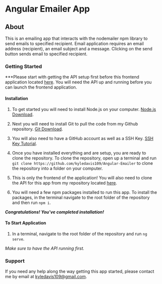 # Angular Emailer App

## About

This is an emailing app that interacts with the nodemailer npm library to send emails to specified recipient. Email application requires an email address (recipient), an email subject and a message. Clicking on the send button sends email to specified recipient.

### Getting Started

***Please start with getting the API setup first before this frontend application located [here](https://github.com/kyledavis109/Angular-Emailer-API). You will need the API up and running before you can launch the frontend application.

#### Installation

1. To get started you will need to install Node.js on your computer. [Node.js Download](https://nodejs.org/en/download/).

2. Next you will need to install Git to pull the code from my Github repository. [Git Download](https://git-scm.com/downloads).

3. You will also need to have a GitHub account as well as a SSH Key. [SSH Key Tutorial](https://docs.github.com/en/authentication/connecting-to-github-with-ssh/generating-a-new-ssh-key-and-adding-it-to-the-ssh-agent).

4. Once you have installed everything and are setup, you are ready to clone the repository. To clone the repository, open up a terminal and run `git clone https://github.com/kyledavis109/Angular-Emailer` to clone the repository into a folder on your computer.

5. This is only the frontend of the application! You will also need to clone the API for this app from my repository located [here](https://github.com/kyledavis109/Angular-Emailer-API).

6. You will need a few npm packages installed to run this app. To install the packages, in the terminal navigate to the root folder of the repository and then run `npm i`.

***Congratulations! You've completed installation!***

#### To Start Application

1. In a terminal, navigate to the root folder of the repository and run `ng serve`.

*Make sure to have the API running first.*

### Support

If you need any help along the way getting this app started, please contact me by email at kyledavis109@gmail.com.
